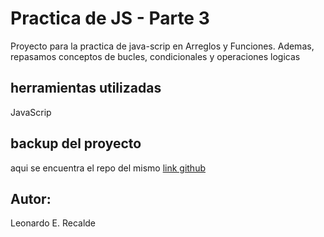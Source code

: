 # Practica de JS - Parte 3

Proyecto para la practica de java-scrip en Arreglos y Funciones.
Ademas, repasamos conceptos de bucles, condicionales y operaciones logicas

## herramientas utilizadas

JavaScrip

## backup del proyecto

aqui se encuentra el repo del mismo
[link github](https://github.com/leorecalde/tp3-arrays-funciones.git)


## Autor:
Leonardo E. Recalde